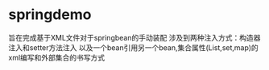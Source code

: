 # springdemo

旨在完成基于XML文件对于springbean的手动装配
涉及到两种注入方式：构造器注入和setter方法注入
以及一个bean引用另一个bean,集合属性(List,set,map)的xml编写和外部集合的书写方式
